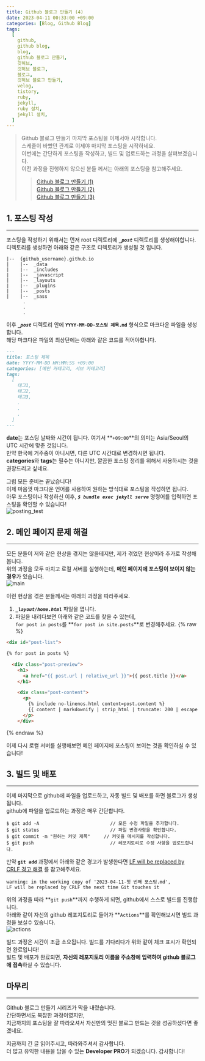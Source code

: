 ```yaml
---
title: Github 블로그 만들기 (4)
date: 2023-04-11 00:33:00 +09:00
categories: [Blog, Github Blog]
tags:
  [
    github,
    github blog,
    blog,
    github 블로그 만들기,
    깃허브,
    깃허브 블로그,
    블로그,
    깃허브 블로그 만들기,
    velog,
    tistory,
    ruby,
    jekyll,
    ruby 설치,
    jekyll 설치,
  ]
---
```


> Github 블로그 만들기 마지막 포스팅을 이제서야 시작합니다.  
> 스케줄이 바빴던 관계로 이제야 마지막 포스팅을 시작하네요.  
> 이번에는 간단하게 포스팅을 작성하고, 빌드 및 업로드하는 과정을 살펴보겠습니다.  
> 이전 과정을 진행하지 않으신 분들 께서는 아래의 포스팅을 참고해주세요.  
> > [Github 블로그 만들기 (1)](https://devpro.kr/posts/Github-%EB%B8%94%EB%A1%9C%EA%B7%B8-%EB%A7%8C%EB%93%A4%EA%B8%B0-(1)/)  
> > [Github 블로그 만들기 (2)](https://devpro.kr/posts/Github-%EB%B8%94%EB%A1%9C%EA%B7%B8-%EB%A7%8C%EB%93%A4%EA%B8%B0-(2)/)  
> > [Github 블로그 만들기 (3)](https://devpro.kr/posts/Github-%EB%B8%94%EB%A1%9C%EA%B7%B8-%EB%A7%8C%EB%93%A4%EA%B8%B0-(3)/)

## 1. 포스팅 작성
---
포스팅을 작성하기 위해서는 먼저 root 디렉토리에 ***`_post`*** 디렉토리를 생성해야합니다.  
디렉토리를 생성하면 아래와 같은 구조로 디렉토리가 생성될 것 입니다.  
```shell
|--  {github_username}.github.io
|    |--  _data
|    |--  _includes
|    |--  _javascript
|    |--  _layouts
|    |--  _plugins
|    |--  _posts
|    |--  _sass
      .
      .
      .
```
이후 ***`_post`*** 디렉토리 안에 **`YYYY-MM-DD-포스팅 제목.md`** 형식으로 마크다운 파일을 생성합니다.  
해당 마크다운 파일의 최상단에는 아래와 같은 코드를 적어야합니다.  
```md
---
title: 포스팅 제목
date: YYYY-MM-DD HH:MM:SS +09:00
categories: [메인 카테고리, 서브 카테고리]
tags:
  [
    태그1,
    태그2,
    태그3,
    .
    .
    .
  ]
---
```
**date**는 포스팅 날짜와 시간이 됩니다. 여기서 **`+09:00`**의 의미는 Asia/Seoul의 UTC 시간에 맞춘 것입니다.  
만약 한국에 거주중이 아니시면, 다른 UTC 시간대로 변경하시면 됩니다.  
**categories**와 **tags**는 필수는 아니지만, 깔끔한 포스팅 정리를 위해서 사용하시는 것을 권장드리고 싶네요.  

그럼 모든 준비는 끝났습니다!  
이제 마음껏 마크다운 언어를 사용하여 원하는 방식대로 포스팅을 작성하면 됩니다.  
아무 포스팅이나 작성하신 이후, ***`$ bundle exec jekyll serve`*** 명령어를 입력하면 포스팅을 확인할 수 있습니다!  
![posting_test](https://user-images.githubusercontent.com/104547731/230942107-de7c25fc-5013-44ff-b4e4-a44872882199.png)

## 2. 메인 페이지 문제 해결
---
모든 분들이 저와 같은 현상을 겪지는 않을테지만, 제가 겪었던 현상이라 추가로 작성해봅니다.  
위의 과정을 모두 마치고 로컬 서버를 실행하는데, **메인 페이지에 포스팅이 보이지 않는 경우**가 있습니다.  
![main](https://user-images.githubusercontent.com/104547731/225352050-aa8901ee-b0f0-4df8-9cc8-1c3edb6feec4.png)  

이런 현상을 겪은 분들께서는 아래의 과정을 따라주세요.  
1. ***`_layout/home.html`*** 파일을 엽니다.
2. 파일을 내리다보면 아래와 같은 코드를 찾을 수 있는데,  
`for post in posts`를 **`for post in site.posts`**로 변경해주세요.
{% raw %}
```html
<div id="post-list">

{% for post in posts %}

  <div class="post-preview">
    <h1>
      <a href="{{ post.url | relative_url }}">{{ post.title }}</a>
    </h1>

    <div class="post-content">
      <p>
        {% include no-linenos.html content=post.content %}
        {{ content | markdownify | strip_html | truncate: 200 | escape }}
      </p>
    </div>
```
{% endraw %}

이제 다시 로컬 서버를 실행해보면 메인 페이지에 포스팅이 보이는 것을 확인하실 수 있습니다!

## 3. 빌드 및 배포
---
이제 마지막으로 github에 파일을 업로드하고, 자동 빌드 및 배포를 하면 블로그가 생성됩니다.  
github에 파일을 업로드하는 과정은 매우 간단합니다.  
```shell
$ git add -A                          // 모든 수정 파일을 추가합니다.
$ git status                          // 파일 변경사항을 확인합니다.
$ git commit -m "원하는 커밋 제목"     // 커밋을 메시지를 작성합니다.
$ git push                            // 레포지토리로 수정 사항을 업로드합니다.
```

만약 **`git add`** 과정에서 아래와 같은 경고가 발생한다면 [LF will be replaced by CRLF 경고 해결](https://devpro.kr/posts/LF-will-be-replaced-by-CRLF-%EA%B2%BD%EA%B3%A0-%ED%95%B4%EA%B2%B0/) 를 참고해주세요.  
```shell
warning: in the working copy of '2023-04-11-첫 번째 포스팅.md', 
LF will be replaced by CRLF the next time Git touches it
```

위의 과정을 따라 **`git push`**까지 수행하게 되면, github에서 스스로 빌드를 진행합니다.  
아래와 같이 자신의 github 레포지토리로 들어가 **`Actions`**를 확인해보시면 빌드 과정을 보실수 있습니다.  
![actions](https://user-images.githubusercontent.com/104547731/230950604-1d52c205-29ea-47c1-a659-6387881ef10d.png)  

빌드 과정은 시간이 조금 소요됩니다. 빌드를 기다리다가 위와 같이 체크 표시가 확인되면 완료입니다!  
빌드 및 배포가 완료되면, **자신의 레포지토리 이름을 주소창에 입력하여 github 블로그에 접속**하실 수 있습니다.  

## 마무리
---
Github 블로그 만들기 시리즈가 막을 내렸습니다.  
간단하면서도 복잡한 과정이였지만,  
지금까지의 포스팅을 잘 따라오셔서 자신만의 멋진 블로그 만드는 것을 성공하셨다면 좋겠네요.  

지금까지 긴 글 읽어주시고, 따라와주셔서 감사합니다.  
더 많고 유익한 내용을 담을 수 있는 **Developer PRO**가 되겠습니다. 감사합니다!